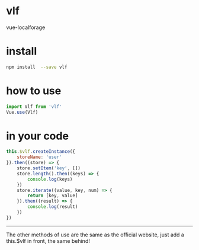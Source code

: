 <!--
 * @Description: readme
 * @Author: dmlzj
 * @Github: https://github.com/dmlzj
 * @Email: 284832506@qq.com
 * @Date: 2020-01-10 15:00:51
 * @LastEditors  : dmlzj
 * @LastEditTime : 2020-01-10 15:47:14
 * @如果有bug，那肯定不是我的锅，嘤嘤嘤
 -->
# vlf
vue-localforage 
# install
```bash
npm install  --save vlf
```
# how to use
```javascript
import Vlf from 'vlf'
Vue.use(Vlf)
```
# in your code
```javascript
this.$vlf.createInstance({
    storeName: 'user'
}).then((store) => {
    store.setItem('key', [])
    store.length().then((keys) => {
        console.log(keys)
    })
    store.iterate((value, key, num) => {
        return [key, value]
    }).then((result) => {
        console.log(result)
    })
})
```
---
The other methods of use are the same as the official website, just add a this.$vlf in front, the same behind!
